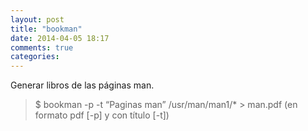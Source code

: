 ```yaml
---
layout: post
title: "bookman"
date: 2014-04-05 18:17
comments: true
categories: 
---
```

Generar libros de las páginas man.

>$ bookman -p -t “Paginas man” /usr/man/man1/* > man.pdf (en formato pdf [-p] y con título [-t])

